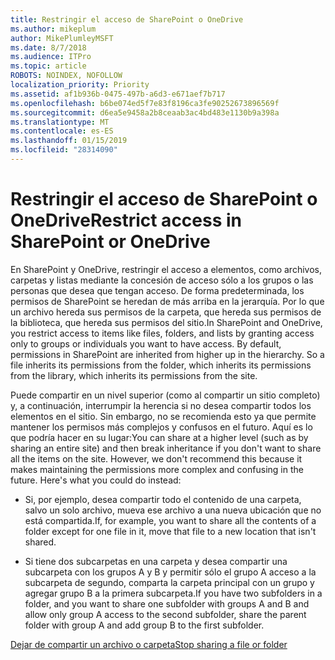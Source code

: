```yaml
---
title: Restringir el acceso de SharePoint o OneDrive
ms.author: mikeplum
author: MikePlumleyMSFT
ms.date: 8/7/2018
ms.audience: ITPro
ms.topic: article
ROBOTS: NOINDEX, NOFOLLOW
localization_priority: Priority
ms.assetid: af1b936b-0475-497b-a6d3-e671aef7b717
ms.openlocfilehash: b6be074ed5f7e83f8196ca3fe90252673896569f
ms.sourcegitcommit: d6ea5e9458a2b8ceaab3ac4bd483e1130b9a398a
ms.translationtype: MT
ms.contentlocale: es-ES
ms.lasthandoff: 01/15/2019
ms.locfileid: "28314090"
---
```

# <a name="restrict-access-in-sharepoint-or-onedrive"></a><span data-ttu-id="5b6d2-102">Restringir el acceso de SharePoint o OneDrive</span><span class="sxs-lookup"><span data-stu-id="5b6d2-102">Restrict access in SharePoint or OneDrive</span></span>

<span data-ttu-id="5b6d2-p101">En SharePoint y OneDrive, restringir el acceso a elementos, como archivos, carpetas y listas mediante la concesión de acceso sólo a los grupos o las personas que desea que tengan acceso. De forma predeterminada, los permisos de SharePoint se heredan de más arriba en la jerarquía. Por lo que un archivo hereda sus permisos de la carpeta, que hereda sus permisos de la biblioteca, que hereda sus permisos del sitio.</span><span class="sxs-lookup"><span data-stu-id="5b6d2-p101">In SharePoint and OneDrive, you restrict access to items like files, folders, and lists by granting access only to groups or individuals you want to have access. By default, permissions in SharePoint are inherited from higher up in the hierarchy. So a file inherits its permissions from the folder, which inherits its permissions from the library, which inherits its permissions from the site.</span></span>
  
<span data-ttu-id="5b6d2-p102">Puede compartir en un nivel superior (como al compartir un sitio completo) y, a continuación, interrumpir la herencia si no desea compartir todos los elementos en el sitio. Sin embargo, no se recomienda esto ya que permite mantener los permisos más complejos y confusos en el futuro. Aquí es lo que podría hacer en su lugar:</span><span class="sxs-lookup"><span data-stu-id="5b6d2-p102">You can share at a higher level (such as by sharing an entire site) and then break inheritance if you don't want to share all the items on the site. However, we don't recommend this because it makes maintaining the permissions more complex and confusing in the future. Here's what you could do instead:</span></span>
  
- <span data-ttu-id="5b6d2-109">Si, por ejemplo, desea compartir todo el contenido de una carpeta, salvo un solo archivo, mueva ese archivo a una nueva ubicación que no está compartida.</span><span class="sxs-lookup"><span data-stu-id="5b6d2-109">If, for example, you want to share all the contents of a folder except for one file in it, move that file to a new location that isn't shared.</span></span>
    
- <span data-ttu-id="5b6d2-110">Si tiene dos subcarpetas en una carpeta y desea compartir una subcarpeta con los grupos A y B y permitir sólo el grupo A acceso a la subcarpeta de segundo, comparta la carpeta principal con un grupo y agregar grupo B a la primera subcarpeta.</span><span class="sxs-lookup"><span data-stu-id="5b6d2-110">If you have two subfolders in a folder, and you want to share one subfolder with groups A and B and allow only group A access to the second subfolder, share the parent folder with group A and add group B to the first subfolder.</span></span>
    
[<span data-ttu-id="5b6d2-111">Dejar de compartir un archivo o carpeta</span><span class="sxs-lookup"><span data-stu-id="5b6d2-111">Stop sharing a file or folder </span></span>](https://go.microsoft.com/fwlink/?linkid=2008861)
  


